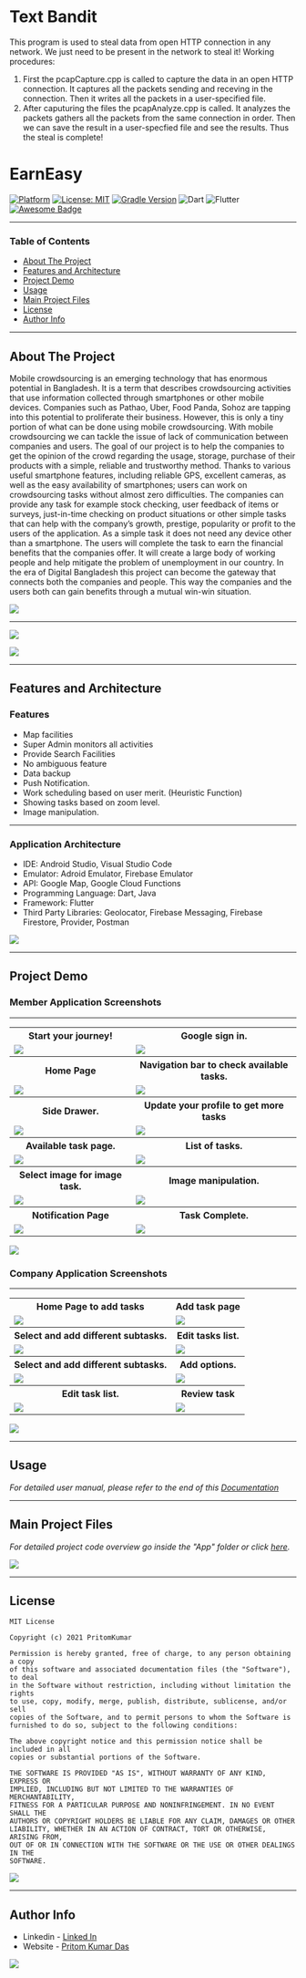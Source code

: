 # Text Bandit

This program is used to steal data from open HTTP connection in any network. We just need to be present in the network to steal it!
Working procedures:
1. First the pcapCapture.cpp is called to capture the data in an open HTTP connection. It captures all the packets sending and receving in the connection. Then it writes all the packets in a user-specified file.
2. After caputuring the files the pcapAnalyze.cpp is called. It analyzes the packets gathers all the packets from the same connection in order. Then we can save the result in a user-specfied file and see the results. Thus the steal is complete!

# EarnEasy
[![Platform](https://img.shields.io/badge/platform-Android-yellow.svg)](https://www.android.com)
[![License: MIT](https://img.shields.io/badge/License-MIT-green.svg)](https://opensource.org/licenses/MIT)
[![Gradle Version](https://img.shields.io/badge/gradle-4.0-green.svg)](https://docs.gradle.org/current/release-notes)
![Dart](https://img.shields.io/badge/dart-%230175C2.svg?style=flat-square&logo=dart&logoColor=white)
![Flutter](https://img.shields.io/badge/Flutter-%2302569B.svg?style=flat-square&logo=Flutter&logoColor=white)
[![Awesome Badge](https://cdn.rawgit.com/sindresorhus/awesome/d7305f38d29fed78fa85652e3a63e154dd8e8829/media/badge.svg)](https://java-lang.github.io/awesome-java)

---

### Table of Contents

- [About The Project](#about-the-project)
- [Features and Architecture](#Features-and-Architecture)
- [Project Demo](#project-demo)
- [Usage](#usage)
- [Main Project Files](#main-project-files)
- [License](#license)
- [Author Info](#author-info)

---

## About The Project

Mobile crowdsourcing is an emerging technology that has enormous potential in Bangladesh. It is a term that describes crowdsourcing activities that use information collected through smartphones or other mobile devices. Companies such as Pathao, Uber, Food Panda, Sohoz are tapping into this potential to proliferate their business. However, this is only a tiny portion of what can be done using mobile crowdsourcing. With mobile crowdsourcing we can tackle the issue of lack of communication between companies and users. The goal of our project is to help the companies to get the opinion of the crowd regarding the usage, storage, purchase of their products with a simple, reliable and trustworthy method. Thanks to various useful smartphone features, including reliable GPS, excellent cameras, as well as the easy availability of smartphones; users can work on crowdsourcing tasks without almost zero difficulties. The companies can provide any task for example stock checking, user feedback of items or surveys, just-in-time checking on product situations or other simple tasks that can help with the company’s growth, prestige, popularity or profit to the users of the application. As a simple task it does not need any device other than a smartphone. The users will complete the task to earn the financial benefits that the companies offer. It will create a large body of working people and help mitigate the problem of unemployment in our country. In the era of Digital Bangladesh this project can become the gateway that connects both the companies and people. This way the companies and the users both can gain benefits through a mutual win-win situation.


[![](https://img.shields.io/badge/back%20to%20top-%E2%86%A9-blue)](#EarnEasy)

---

<img src="Documentation/Demo/earneasyUsage.png"/>

[![](https://img.shields.io/badge/back%20to%20top-%E2%86%A9-blue)](#EarnEasy)

---
## Features and Architecture

### Features

-	Map facilities
-	Super Admin monitors all activities
-	Provide Search Facilities
-	No ambiguous feature
-	Data backup
-	Push Notification.
- Work scheduling based on user merit. (Heuristic Function)
-	Showing tasks based on zoom level.
- Image manipulation.

---

### Application Architecture

- IDE: Android Studio, Visual Studio Code
- Emulator: Adroid Emulator, Firebase Emulator
- API: Google Map, Google Cloud Functions
- Programming Language: Dart, Java
- Framework: Flutter
- Third Party Libraries: Geolocator, Firebase Messaging, Firebase Firestore, Provider, Postman

[![](https://img.shields.io/badge/back%20to%20top-%E2%86%A9-blue)](#EarnEasy)

---

## Project Demo

### Member Application Screenshots

---

<table style="width:100%">
  <tr>
    <th>Start your journey!</th>
    <th>Google sign in.</th>
  </tr>
  <tr>
    <td><img src="Documentation/Demo/earneasy1.jpg"/></td>
    <td><img src="Documentation/Demo/earneasy2.jpg"/></td>
  </tr>
  <!-- <tr>
    <th>Sign in by email.</th>
    <th>Don't have an account? Register.</th>
  </tr>
  <tr>
    <td><img src="Documentation/Demo/earneasy3.jpg"/></td>
    <td><img src="Documentation/Demo/earneasy4.jpg"/></td>
  </tr>
   -->
  <tr>
    <th>Home Page</th>
    <th>Navigation bar to check available tasks.</th>
  </tr>
  <tr>
     <td><img src="Documentation/Demo/earneasy6.jpg"/></td>
    <td><img src="Documentation/Demo/earneasy7.jpg"/></td>
  </tr>
  <tr>
    <th>Side Drawer.</th>
    <th>Update your profile to get more tasks</th>
  </tr>
  <tr>
    <td><img src="Documentation/Demo/earneasy9.jpg"/></td>
    <td><img src="Documentation/Demo/earneasy10.jpg"/></td>
  </tr>
  <tr>
    <th>Available task page.</th>
    <th>List of tasks.</th>
  </tr>
  <tr>
     <td><img src="Documentation/Demo/earneasy15.jpg"/></td>
    <td><img src="Documentation/Demo/earneasy17.jpg"/></td>
  </tr>
   <tr>
    <th>Select image for image task.</th>
    <th>Image manipulation.</th>
  </tr>
  <tr>
     <td><img src="Documentation/Demo/earneasy24.jpg"/></td>
    <td><img src="Documentation/Demo/earneasy26.jpg"/></td>
  </tr>
   <tr>
    <th>Notification Page</th>
    <th>Task Complete.</th>
  </tr>
  <tr>
     <td><img src="Documentation/Demo/earneasy14.jpg"/></td>
    <td><img src="Documentation/Demo/earneasy27.jpg"/></td>
  </tr>
</table>

[![](https://img.shields.io/badge/back%20to%20top-%E2%86%A9-blue)](#EarnEasy)

### Company Application Screenshots

---

<table style="width:100%">
  <tr>
    <th>Home Page to add tasks</th>
    <th>Add task page</th>
  </tr>
  <tr>
   <tr>
    <td><img src="Documentation/Demo/earneasy29.jpg"/></td>
    <td><img src="Documentation/Demo/earneasy30.jpg"/></td>
  </tr>
   <tr>
    <th>Select and add different subtasks.</th>
    <th>Edit tasks list.</th>
  </tr>
  <tr>
   <tr>
    <td><img src="Documentation/Demo/earneasy31.jpg"/></td>
    <td><img src="Documentation/Demo/earneasy33.jpg"/></td>
  </tr>
   <tr>
    <th>Select and add different subtasks.</th>
    <th>Add options.</th>
  </tr>
  <tr>
   <tr>
    <td><img src="Documentation/Demo/earneasy31.jpg"/></td>
    <td><img src="Documentation/Demo/earneasy32.jpg"/></td>
  </tr>
  <tr>
    <th>Edit task list.</th>
    <th>Review task</th>
  </tr>
  <tr>
   <tr>
    <td><img src="Documentation/Demo/earneasy33.jpg"/></td>
    <td><img src="Documentation/Demo/earneasy34.jpg"/></td>
  </tr>
</table>


[![](https://img.shields.io/badge/back%20to%20top-%E2%86%A9-blue)](#EarnEasy)

---

## Usage

*For detailed user manual, please refer to the end of this [Documentation](https://github.com/PritomKumar/Software-Project-Lab-3/blob/master/Documentation/Report/SRS%20Final.pdf)*

---
## Main Project Files
*For detailed project code overview go inside the "App" folder or click [here](https://github.com/PritomKumar/Software-Project-Lab-3/tree/master/App).*


[![](https://img.shields.io/badge/back%20to%20top-%E2%86%A9-blue)](#EarnEasy)

---

## License

```
MIT License

Copyright (c) 2021 PritomKumar

Permission is hereby granted, free of charge, to any person obtaining a copy
of this software and associated documentation files (the "Software"), to deal
in the Software without restriction, including without limitation the rights
to use, copy, modify, merge, publish, distribute, sublicense, and/or sell
copies of the Software, and to permit persons to whom the Software is
furnished to do so, subject to the following conditions:

The above copyright notice and this permission notice shall be included in all
copies or substantial portions of the Software.

THE SOFTWARE IS PROVIDED "AS IS", WITHOUT WARRANTY OF ANY KIND, EXPRESS OR
IMPLIED, INCLUDING BUT NOT LIMITED TO THE WARRANTIES OF MERCHANTABILITY,
FITNESS FOR A PARTICULAR PURPOSE AND NONINFRINGEMENT. IN NO EVENT SHALL THE
AUTHORS OR COPYRIGHT HOLDERS BE LIABLE FOR ANY CLAIM, DAMAGES OR OTHER
LIABILITY, WHETHER IN AN ACTION OF CONTRACT, TORT OR OTHERWISE, ARISING FROM,
OUT OF OR IN CONNECTION WITH THE SOFTWARE OR THE USE OR OTHER DEALINGS IN THE
SOFTWARE.

```

[![](https://img.shields.io/badge/back%20to%20top-%E2%86%A9-blue)](#EarnEasy)

---

## Author Info

- Linkedin - [Linked In](https://www.linkedin.com/in/pritomkumar/fr)
- Website - [Pritom Kumar Das](https://sites.google.com/view/pritom-kumar-das/)

[![](https://img.shields.io/badge/back%20to%20top-%E2%86%A9-blue)](#EarnEasy)
